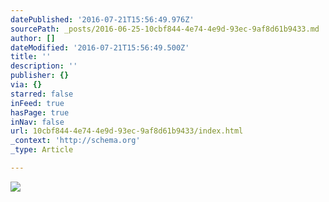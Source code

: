 ```yaml
---
datePublished: '2016-07-21T15:56:49.976Z'
sourcePath: _posts/2016-06-25-10cbf844-4e74-4e9d-93ec-9af8d61b9433.md
author: []
dateModified: '2016-07-21T15:56:49.500Z'
title: ''
description: ''
publisher: {}
via: {}
starred: false
inFeed: true
hasPage: true
inNav: false
url: 10cbf844-4e74-4e9d-93ec-9af8d61b9433/index.html
_context: 'http://schema.org'
_type: Article

---
```

![](https://the-grid-user-content.s3-us-west-2.amazonaws.com/9956ecbe-3f30-4d4a-9c6a-8652143e875b.jpg)